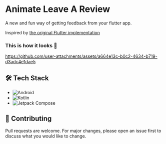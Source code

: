 # Animate Leave A Review

A new and fun way of getting feedback from your flutter app.

Inspired by [the original Flutter implementation](https://github.com/yunweneric/flutter-open-ui/tree/leave_a_review)

### This is how it looks 📸

https://github.com/user-attachments/assets/a664e13c-b0c2-4634-b719-d3adc4e1dae5



## 🛠️ Tech Stack

- ![Android](https://img.shields.io/badge/Android-3DDC84?logo=android&logoColor=white)
- ![Kotlin](https://img.shields.io/badge/Kotlin-0095D5?&logo=kotlin&logoColor=white)
- ![Jetpack Compose](https://img.shields.io/badge/Jetpack%20Compose-01A9DB)


## 🤝 Contributing

Pull requests are welcome. For major changes, please open an issue first to discuss what you would like to change.

